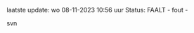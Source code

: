 laatste update: 
wo 08-11-2023 10:56   uur 
Status: FAALT - fout - 
<div class="service R">svn</div>